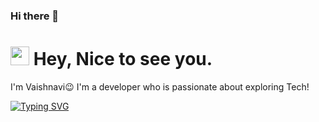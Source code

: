 ### Hi there 👋

<h1><img src="https://emojis.slackmojis.com/emojis/images/1531849430/4246/blob-sunglasses.gif?1531849430" width="30"/> Hey, Nice to see you.</h1>

I'm Vaishnavi😉 I'm a developer who is passionate about exploring Tech!

[![Typing SVG](https://readme-typing-svg.herokuapp.com?vCenter=true&width=500&lines=Enthusiastic+Developer+and;Python+and+Web+Developer;Passionate+about+Tech)](https://git.io/typing-svg)


